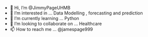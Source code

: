 - 👋 Hi, I’m @JimmyPageUHMB
- 👀 I’m interested in ... Data Modelling , forecasting and prediction
- 🌱 I’m currently learning ... Python
- 💞️ I’m looking to collaborate on ... Healthcare
- 📫 How to reach me ... @jamespage999

<!---
JimmyPageUHMB/JimmyPageUHMB is a ✨ special ✨ repository because its `README.md` (this file) appears on your GitHub profile.
You can click the Preview link to take a look at your changes.
--->
